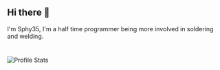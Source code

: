 ## Hi there 👋

<p> I'm Sphy35, I'm a half time programmer being more involved in soldering and welding.</p>

#

<div>
  <img align="left" src="[![Sphy35's github stats](https://github-readme-stats.vercel.app/api?username=Sphy35&show_icons=true&theme=nightowl)](https://github.com/Sphy35/github-readme-stats)" alt="Profile Stats">
</div>
